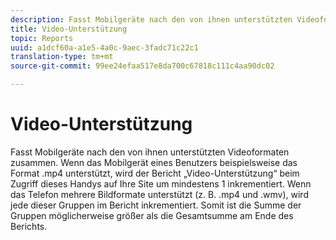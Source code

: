 ```yaml
---
description: Fasst Mobilgeräte nach den von ihnen unterstützten Videoformaten zusammen. Wenn das Mobilgerät eines Benutzers beispielsweise das Format .mp4 unterstützt, wird der Bericht „Video-Unterstützung“ beim Zugriff dieses Handys auf Ihre Site um mindestens 1 inkrementiert. Wenn das Telefon mehrere Bildformate unterstützt (z. B. .mp4 und .wmv), wird jede dieser Gruppen im Bericht inkrementiert. Somit ist die Summe der Gruppen möglicherweise größer als die Gesamtsumme am Ende des Berichts.
title: Video-Unterstützung
topic: Reports
uuid: a1dcf60a-a1e5-4a0c-9aec-3fadc71c22c1
translation-type: tm+mt
source-git-commit: 99ee24efaa517e8da700c67818c111c4aa90dc02

---
```



# Video-Unterstützung

Fasst Mobilgeräte nach den von ihnen unterstützten Videoformaten zusammen. Wenn das Mobilgerät eines Benutzers beispielsweise das Format .mp4 unterstützt, wird der Bericht „Video-Unterstützung“ beim Zugriff dieses Handys auf Ihre Site um mindestens 1 inkrementiert. Wenn das Telefon mehrere Bildformate unterstützt (z. B. .mp4 und .wmv), wird jede dieser Gruppen im Bericht inkrementiert. Somit ist die Summe der Gruppen möglicherweise größer als die Gesamtsumme am Ende des Berichts.

